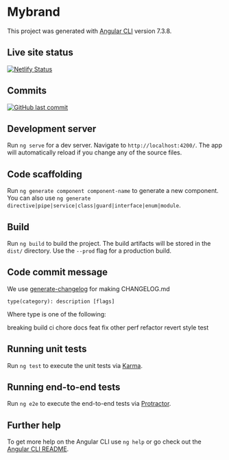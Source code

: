 # Mybrand

This project was generated with [Angular CLI](https://github.com/angular/angular-cli) version 7.3.8.

## Live site status

[![Netlify Status](https://api.netlify.com/api/v1/badges/87f74a74-d998-41dd-a261-83047fc8d700/deploy-status)](https://app.netlify.com/sites/vikramkadiam/deploys)


## Commits
[![GitHub last commit](https://img.shields.io/github/last-commit/google/skia.svg?style=flat)]()


## Development server

Run `ng serve` for a dev server. Navigate to `http://localhost:4200/`. The app will automatically reload if you change any of the source files.

## Code scaffolding

Run `ng generate component component-name` to generate a new component. You can also use `ng generate directive|pipe|service|class|guard|interface|enum|module`.

## Build

Run `ng build` to build the project. The build artifacts will be stored in the `dist/` directory. Use the `--prod` flag for a production build.

## Code commit message

We use [generate-changelog](https://github.com/lob/generate-changelog) for making CHANGELOG.md

`type(category): description [flags]`

Where type is one of the following:

breaking
build
ci
chore
docs
feat
fix
other
perf
refactor
revert
style
test

## Running unit tests

Run `ng test` to execute the unit tests via [Karma](https://karma-runner.github.io).

## Running end-to-end tests

Run `ng e2e` to execute the end-to-end tests via [Protractor](http://www.protractortest.org/).

## Further help

To get more help on the Angular CLI use `ng help` or go check out the [Angular CLI README](https://github.com/angular/angular-cli/blob/master/README.md).
